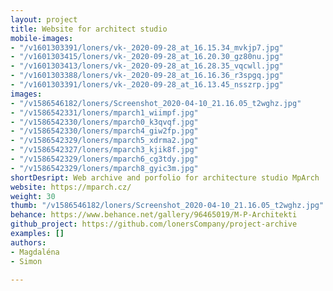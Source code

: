 ```yaml
---
layout: project
title: Website for architect studio
mobile-images:
- "/v1601303391/loners/vk-_2020-09-28_at_16.15.34_mvkjp7.jpg"
- "/v1601303415/loners/vk-_2020-09-28_at_16.20.30_gz80nu.jpg"
- "/v1601303413/loners/vk-_2020-09-28_at_16.28.35_vqcwll.jpg"
- "/v1601303388/loners/vk-_2020-09-28_at_16.16.36_r3spgq.jpg"
- "/v1601303391/loners/vk-_2020-09-28_at_16.13.45_nsszrp.jpg"
images:
- "/v1586546182/loners/Screenshot_2020-04-10_21.16.05_t2wghz.jpg"
- "/v1586542331/loners/mparch1_wiimpf.jpg"
- "/v1586542330/loners/mparch0_k3qvqf.jpg"
- "/v1586542330/loners/mparch4_giw2fp.jpg"
- "/v1586542329/loners/mparch5_xdrma2.jpg"
- "/v1586542327/loners/mparch3_kjik8f.jpg"
- "/v1586542329/loners/mparch6_cg3tdy.jpg"
- "/v1586542329/loners/mparch8_gyic3m.jpg"
shortDesript: Web archive and porfolio for architecture studio MpArch
website: https://mparch.cz/
weight: 30
thumb: "/v1586546182/loners/Screenshot_2020-04-10_21.16.05_t2wghz.jpg"
behance: https://www.behance.net/gallery/96465019/M-P-Architekti
github_project: https://github.com/lonersCompany/project-archive
examples: []
authors:
- Magdaléna
- Simon

---
```

